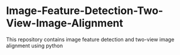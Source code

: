 # Image-Feature-Detection-Two-View-Image-Alignment
This repository contains image feature detection and two-view image alignment using python
